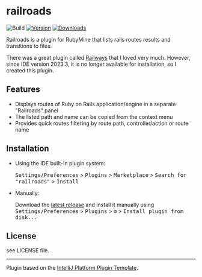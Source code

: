 # railroads

![Build](https://github.com/thinkAmi/railroads/workflows/Build/badge.svg)
[![Version](https://img.shields.io/jetbrains/plugin/v/PLUGIN_ID.svg)](https://plugins.jetbrains.com/plugin/PLUGIN_ID)
[![Downloads](https://img.shields.io/jetbrains/plugin/d/PLUGIN_ID.svg)](https://plugins.jetbrains.com/plugin/PLUGIN_ID)

<!-- Plugin description -->

Railroads is a plugin for RubyMine that lists rails routes results and transitions to files.

There was a great plugin called [Railways](https://plugins.jetbrains.com/plugin/7110-railways) that I loved very much. However, since IDE version 2023.3, it is no longer available for installation, so I created this plugin.

## Features

- Displays routes of Ruby on Rails application/engine in a separate "Railroads" panel
- The listed path and name can be copied from the context menu
- Provides quick routes filtering by route path, controller/action or route name

<!-- Plugin description end -->

## Installation

- Using the IDE built-in plugin system:
  
  <kbd>Settings/Preferences</kbd> > <kbd>Plugins</kbd> > <kbd>Marketplace</kbd> > <kbd>Search for "railroads"</kbd> >
  <kbd>Install</kbd>
  
- Manually:

  Download the [latest release](https://github.com/thinkAmi/railroads/releases/latest) and install it manually using
  <kbd>Settings/Preferences</kbd> > <kbd>Plugins</kbd> > <kbd>⚙️</kbd> > <kbd>Install plugin from disk...</kbd>

## License

see LICENSE file.

---
Plugin based on the [IntelliJ Platform Plugin Template][template].

[template]: https://github.com/JetBrains/intellij-platform-plugin-template
[docs:plugin-description]: https://plugins.jetbrains.com/docs/intellij/plugin-user-experience.html#plugin-description-and-presentation
